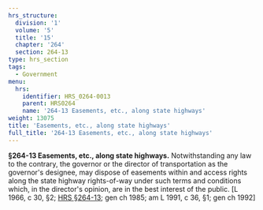 ```yaml
---
hrs_structure:
  division: '1'
  volume: '5'
  title: '15'
  chapter: '264'
  section: 264-13
type: hrs_section
tags:
  - Government
menu:
  hrs:
    identifier: HRS_0264-0013
    parent: HRS0264
    name: '264-13 Easements, etc., along state highways'
weight: 13075
title: 'Easements, etc., along state highways'
full_title: '264-13 Easements, etc., along state highways'
---
```

**§264-13 Easements, etc., along state highways.** Notwithstanding any law to the contrary, the governor or the director of transportation as the governor's designee, may dispose of easements within and access rights along the state highway rights-of-way under such terms and conditions which, in the director's opinion, are in the best interest of the public. [L 1966, c 30, §2; [HRS §264-13](/title-15/chapter-264/section-264-13/); gen ch 1985; am L 1991, c 36, §1; gen ch 1992]